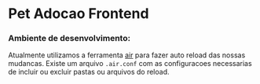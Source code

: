 # Pet Adocao Frontend


### Ambiente de desenvolvimento:
Atualmente utilizamos a ferramenta [air](https://github.com/cosmtrek/air) para fazer auto reload das nossas mudancas. Existe um arquivo `.air.conf` com as configuracoes necessarias de incluir ou excluir pastas ou arquivos do reload.
